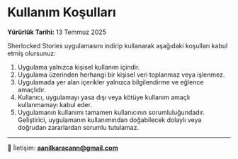 # Kullanım Koşulları  

**Yürürlük Tarihi:** 13 Temmuz 2025  

Sherlocked Stories uygulamasını indirip kullanarak aşağıdaki koşulları kabul etmiş olursunuz:  

1. Uygulama yalnızca kişisel kullanım içindir.  
2. Uygulama üzerinden herhangi bir kişisel veri toplanmaz veya işlenmez.  
3. Uygulamada yer alan içerikler yalnızca bilgilendirme ve eğlence amaçlıdır.  
4. Kullanıcı, uygulamayı yasa dışı veya kötüye kullanım amaçlı kullanmamayı kabul eder.  
5. Uygulamanın kullanımı tamamen kullanıcının sorumluluğundadır. Geliştirici, uygulamanın kullanımından doğabilecek dolaylı veya doğrudan zararlardan sorumlu tutulamaz.  

---

📧 İletişim: **aanilkaracann@gmail.com**
